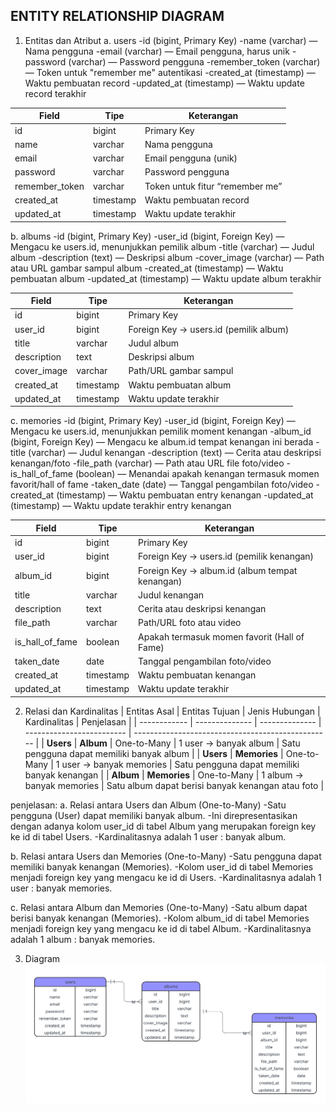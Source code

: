 ## ENTITY RELATIONSHIP DIAGRAM

1. Entitas dan Atribut
 a. users
    -id (bigint, Primary Key)
    -name (varchar) — Nama pengguna
    -email (varchar) — Email pengguna, harus unik
    -password (varchar) — Password pengguna
    -remember_token (varchar) — Token untuk "remember me" autentikasi
    -created_at (timestamp) — Waktu pembuatan record
    -updated_at (timestamp) — Waktu update record terakhir

| Field          | Tipe      | Keterangan                      |
| -------------- | --------- | ------------------------------- |
| id             | bigint    | Primary Key                     |
| name           | varchar   | Nama pengguna                   |
| email          | varchar   | Email pengguna (unik)           |
| password       | varchar   | Password pengguna               |
| remember_token | varchar   | Token untuk fitur “remember me” |
| created_at     | timestamp | Waktu pembuatan record          |
| updated_at     | timestamp | Waktu update terakhir           |


 b. albums
    -id (bigint, Primary Key)
    -user_id (bigint, Foreign Key) — Mengacu ke users.id, menunjukkan pemilik album
    -title (varchar) — Judul album
    -description (text) — Deskripsi album
    -cover_image (varchar) — Path atau URL gambar sampul album
    -created_at (timestamp) — Waktu pembuatan album
    -updated_at (timestamp) — Waktu update album terakhir

| Field       | Tipe      | Keterangan                             |
| ----------- | --------- | -------------------------------------- |
| id          | bigint    | Primary Key                            |
| user_id     | bigint    | Foreign Key → users.id (pemilik album) |
| title       | varchar   | Judul album                            |
| description | text      | Deskripsi album                        |
| cover_image | varchar   | Path/URL gambar sampul                 |
| created_at  | timestamp | Waktu pembuatan album                  |
| updated_at  | timestamp | Waktu update terakhir                  |


c. memories
    -id (bigint, Primary Key)
    -user_id (bigint, Foreign Key) — Mengacu ke users.id, menunjukkan pemilik moment kenangan
    -album_id (bigint, Foreign Key) — Mengacu ke album.id tempat kenangan ini berada
    -title (varchar) — Judul kenangan
    -description (text) — Cerita atau deskripsi kenangan/foto
    -file_path (varchar) — Path atau URL file foto/video
    -is_hall_of_fame (boolean) — Menandai apakah kenangan termasuk momen favorit/hall of fame
    -taken_date (date) — Tanggal pengambilan foto/video
    -created_at (timestamp) — Waktu pembuatan entry kenangan
    -updated_at (timestamp) — Waktu update terakhir entry kenangan

| Field           | Tipe      | Keterangan                                     |
| --------------- | --------- | ---------------------------------------------- |
| id              | bigint    | Primary Key                                    |
| user_id         | bigint    | Foreign Key → users.id (pemilik kenangan)      |
| album_id        | bigint    | Foreign Key → album.id (album tempat kenangan) |
| title           | varchar   | Judul kenangan                                 |
| description     | text      | Cerita atau deskripsi kenangan                 |
| file_path       | varchar   | Path/URL foto atau video                       |
| is_hall_of_fame | boolean   | Apakah termasuk momen favorit (Hall of Fame)   |
| taken_date      | date      | Tanggal pengambilan foto/video                 |
| created_at      | timestamp | Waktu pembuatan kenangan                       |
| updated_at      | timestamp | Waktu update terakhir                          |

2. Relasi dan Kardinalitas
| Entitas Asal | Entitas Tujuan | Jenis Hubungan | Kardinalitas              | Penjelasan                                        |
| ------------ | -------------- | -------------- | ------------------------- | ------------------------------------------------- |
| **Users**    | **Album**      | One-to-Many    | 1 user → banyak album     | Satu pengguna dapat memiliki banyak album         |
| **Users**    | **Memories**   | One-to-Many    | 1 user → banyak memories  | Satu pengguna dapat memiliki banyak kenangan      |
| **Album**    | **Memories**   | One-to-Many    | 1 album → banyak memories | Satu album dapat berisi banyak kenangan atau foto |

penjelasan:
a. Relasi antara Users dan Album (One-to-Many)
   -Satu pengguna (User) dapat memiliki banyak album.
   -Ini direpresentasikan dengan adanya kolom user_id di tabel Album yang merupakan foreign key ke id di tabel Users.
   -Kardinalitasnya adalah 1 user : banyak album.

b. Relasi antara Users dan Memories (One-to-Many)
   -Satu pengguna dapat memiliki banyak kenangan (Memories).
   -Kolom user_id di tabel Memories menjadi foreign key yang mengacu ke id di Users.
   -Kardinalitasnya adalah 1 user : banyak memories.

c. Relasi antara Album dan Memories (One-to-Many)
   -Satu album dapat berisi banyak kenangan (Memories).
   -Kolom album_id di tabel Memories menjadi foreign key yang mengacu ke id di tabel Album.
   -Kardinalitasnya adalah 1 album : banyak memories.

3. Diagram
   ![ERD](./Assets/ERD.png)